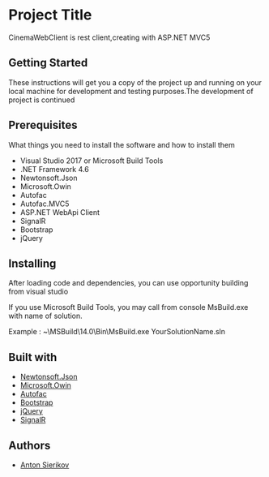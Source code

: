 <h1>Project Title</h1>
<p>CinemaWebClient is rest client,creating with ASP.NET MVC5</p>
<h2>Getting Started</h2>
<p>These instructions will get you a copy of the project up and running on your local machine for development and testing purposes.The development of project is continued</p>
<h2>Prerequisites</h2>
<p>What things you need to install the software and how to install them</p>
<ul>
  <li>Visual Studio 2017 or Microsoft Build Tools</li>
  <li>.NET Framework 4.6</li>
  <li>Newtonsoft.Json</li>
  <li>Microsoft.Owin</li>
  <li>Autofac</li>
  <li>Autofac.MVC5</li>
  <li>ASP.NET WebApi Client</li>
  <li>SignalR</li>
  <li>Bootstrap</li>
  <li>jQuery</li>
</ul>
<h2>Installing</h2>
<p>After loading code and dependencies, you can use opportunity building from visual studio</p>
<p>If you use Microsoft Build Tools, you may call from console MsBuild.exe with name of solution.</p>
<p>Example : ~\MSBuild\14.0\Bin\MsBuild.exe YourSolutionName.sln<p>
<h2>Built with</h2>
<ul>
  <li><a href="https://www.newtonsoft.com/json">Newtonsoft.Json</li>
  <li><a href="https://docs.microsoft.com/en-us/aspnet/core/fundamentals/owin">Microsoft.Owin</a></li>
  <li><a href="https://autofac.readthedocs.io/en/latest/">Autofac</a></li>
  <li><a href="https://v4-alpha.getbootstrap.com/">Bootstrap</a></li>
  <li><a href="http://api.jquery.com/">jQuery</a></li>
  <li><a href="https://www.asp.net/signalr">SignalR</a></li>
</ul>
<h2>Authors</h2>
<ul>
  <li><a href="https://github.com/AntonSierikov/">Anton Sierikov</a></li>
</ul>
